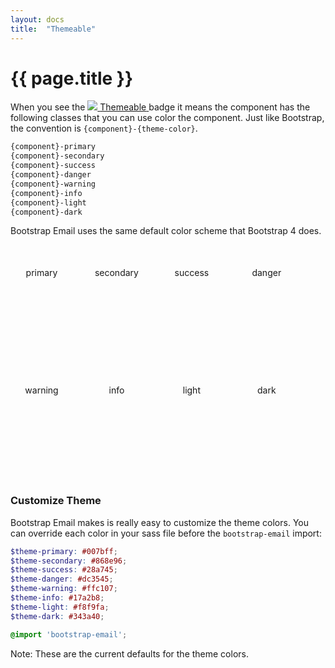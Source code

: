 ```yaml
---
layout: docs
title:  "Themeable"
---
```

# {{ page.title }}

When you see the
<span class="d-inline-block">
  <a href="/docs/themeable" class="badge m-0 d-flex align-items-center compatability-badge">
    <span class="badge-check">
      <img src="/img/icons/check.svg" />
    </span>
    <span>Themeable</span>
  </a>
</span> badge it means the component has the following classes that you can use color the component. Just like Bootstrap, the convention is `{component}-{theme-color}`.

```html
{component}-primary
{component}-secondary
{component}-success
{component}-danger
{component}-warning
{component}-info
{component}-light
{component}-dark
```

Bootstrap Email uses the same default color scheme that Bootstrap 4 does.
<div class="themable-example text-white bg-primary">primary</div>
<div class="themable-example text-white bg-secondary">secondary</div>
<div class="themable-example text-white bg-success">success</div>
<div class="themable-example text-white bg-danger">danger</div>
<div class="themable-example bg-warning">warning</div>
<div class="themable-example text-white bg-info">info</div>
<div class="themable-example bg-light">light</div>
<div class="themable-example text-white bg-dark">dark</div>

<style>
  .themable-example{
    width: 100px;
    height: 100px;
    border-radius: 10px;
    display: inline-block;
    margin: 0 1rem 1rem 0;
    padding: 2.25rem 0;
    text-align: center;
  }
</style>

### Customize Theme

Bootstrap Email makes is really easy to customize the theme colors. You can override each color in your sass file before the `bootstrap-email` import:
```scss
$theme-primary: #007bff;
$theme-secondary: #868e96;
$theme-success: #28a745;
$theme-danger: #dc3545;
$theme-warning: #ffc107;
$theme-info: #17a2b8;
$theme-light: #f8f9fa;
$theme-dark: #343a40;

@import 'bootstrap-email';
```

Note: These are the current defaults for the theme colors.
